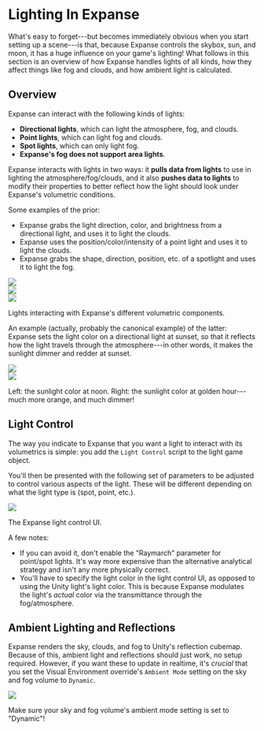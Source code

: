 # Lighting In Expanse

What's easy to forget---but becomes immediately obvious when you start setting up a scene---is that, because Expanse controls the skybox, sun, and moon, it has a huge influence on your game's lighting! What follows in this section is an overview of how Expanse handles lights of all kinds, how they affect things like fog and clouds, and how ambient light is calculated.

## Overview

Expanse can interact with the following kinds of lights:

* **Directional lights**, which can light the atmosphere, fog, and clouds.
* **Point lights**, which can light fog and clouds.
* **Spot lights**, which can only light fog.
* **Expanse's fog does not support area lights**.

Expanse interacts with lights in two ways: it **pulls data from lights** to use in lighting the atmosphere/fog/clouds, and it also **pushes data to lights** to modify their properties to better reflect how the light should look under Expanse's volumetric conditions.

Some examples of the prior: 
* Expanse grabs the light direction, color, and brightness from a directional light, and uses it to light the clouds.
* Expanse uses the position/color/intensity of a point light and uses it to light the clouds.
* Expanse grabs the shape, direction, position, etc. of a spotlight and uses it to light the fog.

<div class="img-block">
    <div class="img-row">
        <div class="img-col"><img src="img/1-4-0/mallow-2.jpg"/></div>
        <div class="img-col"><img src="img/lighting/fog-lights.jpg"/></div>
        <div class="img-col"><img src="img/lighting/cloud-point-lights.jpg"/></div>
    </div>
    <p>Lights interacting with Expanse's different volumetric components.</p>
</div>

An example (actually, probably the canonical example) of the latter: Expanse sets the light color on a directional light at sunset, so that it reflects how the light travels through the atmosphere---in other words, it makes the sunlight dimmer and redder at sunset.

<div class="img-block">
    <div class="img-row">
        <div class="img-col"><img src="img/lighting/noon.jpg"/></div>
        <div class="img-col"><img src="img/lighting/sunset.jpg"/></div>
    </div>
    <p>Left: the sunlight color at noon. Right: the sunlight color at golden hour---much more orange, and much dimmer!</p>
</div>


## Light Control

The way you indicate to Expanse that you want a light to interact with its volumetrics is simple: you add the `Light Control` script to the light game object.

You'll then be presented with the following set of parameters to be adjusted to control various aspects of the light. These will be different depending on what the light type is (spot, point, etc.).

<div class="img-block">
    <div class="img-row">
        <div class="img-col"><img src="img/lighting/ui.jpg"/></div>
    </div>
    <p>The Expanse light control UI.</p>
</div>

A few notes:
* If you can avoid it, don't enable the "Raymarch" parameter for point/spot lights. It's way more expensive than the alternative analytical strategy and isn't any more physically correct.
* You'll have to specify the light color in the light control UI, as opposed to using the Unity light's light color. This is because Expanse modulates the light's _actual_ color via the transmittance through the fog/atmosphere.

## Ambient Lighting and Reflections

Expanse renders the sky, clouds, and fog to Unity's reflection cubemap. Because of this, ambient light and reflections should just work, no setup required. However, if you want these to update in realtime, it's _crucial_ that you set the Visual Environment override's `Ambient Mode` setting on the sky and fog volume to `Dynamic`.

<div class="img-block">
    <div class="img-row">
        <div class="img-col"><img src="img/lighting/dynamic.jpg"/></div>
    </div>
    <p>Make sure your sky and fog volume's ambient mode setting is set to "Dynamic"!</p>
</div>